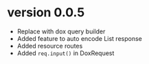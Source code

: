 # version 0.0.5

- Replace with dox query builder
- Added feature to auto encode List<Model> response
- Added resource routes
- Added `req.input()` in DoxRequest

